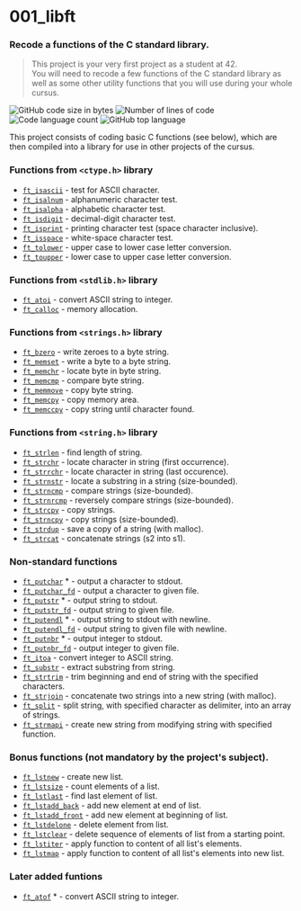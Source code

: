 <h1>001_libft </h1>
<h3>Recode a functions of the C standard library.</h3>

<blockquote>This project is your very first project as a student at 42. <br>You will need to recode a few functions of the C standard library as well as some other utility functions that you will use during your whole cursus.</blockquote>

<p>
	<img alt="GitHub code size in bytes" src="https://img.shields.io/github/languages/code-size/sapogov1978/001_libft?color=blue" />
	<img alt="Number of lines of code" src="https://img.shields.io/tokei/lines/github/sapogov1978/001_libft?color=blue" />
	<img alt="Code language count" src="https://img.shields.io/github/languages/count/sapogov1978/001_libft?color=blue" />
	<img alt="GitHub top language" src="https://img.shields.io/github/languages/top/sapogov1978/001_libft?color=blue" />
</p>

This project consists of coding basic C functions (see below), which are then compiled into a library for use in other projects of the cursus.

### Functions from `<ctype.h>` library

* [`ft_isascii`](ft_isascii.c)	- test for ASCII character.
* [`ft_isalnum`](ft_isalnum.c)	- alphanumeric character test.
* [`ft_isalpha`](ft_isalpha.c)	- alphabetic character test.
* [`ft_isdigit`](ft_isdigit.c)	- decimal-digit character test.
* [`ft_isprint`](ft_isprint.c)	- printing character test (space character inclusive).
* [`ft_isspace`](ft_isspace.c) 	- white-space character test.
* [`ft_tolower`](ft_tolower.c)	- upper case to lower case letter conversion.
* [`ft_toupper`](ft_toupper.c)	- lower case to upper case letter conversion.

### Functions from `<stdlib.h>` library

* [`ft_atoi`](ft_atoi.c)	- convert ASCII string to integer.
* [`ft_calloc`](ft_calloc.c)	- memory allocation.

### Functions from `<strings.h>` library

* [`ft_bzero`](ft_bzero.c)	- write zeroes to a byte string.
* [`ft_memset`](ft_memset.c)	- write a byte to a byte string.
* [`ft_memchr`](ft_memchr.c)	- locate byte in byte string.
* [`ft_memcmp`](ft_memcmp.c)	- compare byte string.
* [`ft_memmove`](ft_memmove.c)	- copy byte string.
* [`ft_memcpy`](ft_memcpy.c)	- copy memory area.
* [`ft_memccpy`](ft_memccpy.c)	- copy string until character found.

### Functions from `<string.h>` library

* [`ft_strlen`](ft_strlen.c)		- find length of string.
* [`ft_strchr`](ft_strchr.c)		- locate character in string (first occurrence).
* [`ft_strrchr`](ft_strrchr.c)		- locate character in string (last occurence).
* [`ft_strnstr`](ft_strnstr.c)		- locate a substring in a string (size-bounded).
* [`ft_strncmp`](ft_strncmp.c)		- compare strings (size-bounded).
* [`ft_strnrcmp`](ft_strnrcmp.c)	- reversely compare strings (size-bounded).
* [`ft_strcpy`](ft_strcpy.c)		- copy strings.
* [`ft_strncpy`](ft_strncpy.c)		- copy strings (size-bounded).
* [`ft_strdup`](ft_strdup.c)		- save a copy of a string (with malloc).
* [`ft_strcat`](ft_strcat.c) 		- concatenate strings (s2 into s1).

### Non-standard functions

* [`ft_putchar`](ft_putchar.c) *	- output a character to stdout.
* [`ft_putchar_fd`](ft_putchar_fd.c)	- output a character to given file.
* [`ft_putstr`](ft_putstr.c) *		- output string to stdout.
* [`ft_putstr_fd`](ft_putstr_fd.c)	- output string to given file.
* [`ft_putendl`](ft_putendl.c) *	- output string to stdout with newline.
* [`ft_putendl_fd`](ft_putendl_fd.c)	- output string to given file with newline.
* [`ft_putnbr`](ft_putnbr.c) *		- output integer to stdout.
* [`ft_putnbr_fd`](ft_putnbr_fd.c)	- output integer to given file.
* [`ft_itoa`](ft_itoa.c)		- convert integer to ASCII string.
* [`ft_substr`](ft_substr.c)		- extract substring from string.
* [`ft_strtrim`](ft_strtrim.c)		- trim beginning and end of string with the specified characters.
* [`ft_strjoin`](ft_strjoin.c)		- concatenate two strings into a new string (with malloc).
* [`ft_split`](ft_split.c)		- split string, with specified character as delimiter, into an array of strings.
* [`ft_strmapi`](ft_strmapi.c)		- create new string from modifying string with specified function.

### Bonus functions (not mandatory by the project's subject).

* [`ft_lstnew`](ft_lstnew.c)		- create new list.
* [`ft_lstsize`](ft_lstsize.c)		- count elements of a list.
* [`ft_lstlast`](ft_lstlast.c)		- find last element of list.
* [`ft_lstadd_back`](ft_lstadd_back.c)	- add new element at end of list.
* [`ft_lstadd_front`](ft_lstadd_front.c)	- add new element at beginning of list.
* [`ft_lstdelone`](ft_lstdelone.c)	- delete element from list.
* [`ft_lstclear`](ft_lstclear.c)	- delete sequence of elements of list from a starting point.
* [`ft_lstiter`](ft_lstiter.c)		- apply function to content of all list's elements.
* [`ft_lstmap`](ft_lstmap.c)		- apply function to content of all list's elements into new list.

### Later added funtions

* [`ft_atof`](001_libft/ft_atof.c) *		- convert ASCII string to integer.
